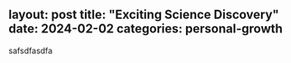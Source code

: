 layout: post
title: "Exciting Science Discovery"
date: 2024-02-02
categories: personal-growth
---

safsdfasdfa